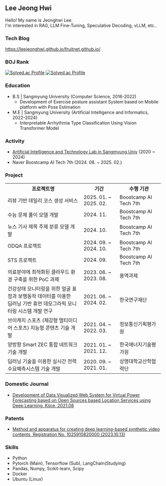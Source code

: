 ## Lee Jeong Hwi

Hello! My name is Jeonghwi Lee.  
I'm interested in RAG, LLM Fine-Tuning, Speculative Decoding, vLLM, etc..  

### Tech Blog
https://leejeonghwi.github.io/fruitnet.github.io/

### BOJ Rank
[![Solved.ac Profile](http://mazassumnida.wtf/api/v2/generate_badge?boj=sowew54)](https://solved.ac/sowew54/)
[![Solved.ac Profile](http://mazassumnida.wtf/api/v2/generate_badge?boj=Leepic)](https://solved.ac/Leepic/)

### Education
- B.S | Sangmyung University (Computer Science, 2016-2022)
  - Development of Exercise posture assistant System based on Mobile platform with Pose Estimation
- M.E | Sangmyung University (Artificial Intelligence and Informatics, 2022-2024)
  - Interpretable Arrhythmia Type Classification Using Vision Transformer Model

### Activity
 - [Artificial Intelligence and Technology Lab in Sangmyung Univ](https://ai.smu.ac.kr) (2020 ~ 2024)
 - Naver Boostcamp AI Tech 7th (2024. 08. ~ 2025. 02.)

### Project
<table>
    <tr>
        <th>프로젝트명</th>
        <th>기간</th>
        <th>수행 기관</th>
    </tr>
    <tr>
        <td>리뷰 기반 데일리 코스 생성 서비스</td>
        <td>2025. 01. ~ 2025. 02.</td>
        <td>Boostcamp AI Tech 7th</td>
    </tr>
    <tr>
        <td>수능 문제 풀이 모델 개발</td>
        <td>2024. 11.</td>
        <td>Boostcamp AI Tech 7th</td>
    </tr>
    <tr>
        <td>뉴스 기사 제목 주제 분류 모델 개발</td>
        <td>2024. 10.</td>
        <td>Boostcamp AI Tech 7th</td>
    </tr>
    <tr>
        <td>ODQA 프로젝트</td>
        <td>2024. 09. ~ 2024. 10.</td>
        <td>Boostcamp AI Tech 7th</td>
    </tr>
    <tr>
        <td>STS 프로젝트</td>
        <td>2024. 09.</td>
        <td>Boostcamp AI Tech 7th</td>
    </tr>
    <tr>
        <td>의료분야에 최적화된 클라우드 환경 구축을 위한 PoC 과제</td>
        <td>2023. 06. ~ 2023. 08.</td>
        <td>용역과제</td>
    </tr>
    <tr>
        <td>건강상태 모니터링을 위한 얼굴 표정과 보행동작 데이터를 이용한<br/> 딥러닝 기반 휴먼 데모그라픽 모니터링 시스템 개발 연구</td>
        <td>2021. 06. ~ 2024. 02.</td>
        <td>한국연구재단</td>
    </tr>
    <tr>
        <td>브이캐치 스포츠 (체감형 멀티미디어 스포츠) 지능형 콘텐츠 기술 개발</td>
        <td>2021. 04. ~ 2022. 03.</td>
        <td>정보통신기획평가원</td>
    </tr>
    <tr>
        <td>양방향 Smart ZEC 통합 네트워크 기술 개발</td>
        <td>2021. 01. ~ 2021. 12.</td>
        <td>한국에너지기술평가원</td>
    </tr>
    <tr>
        <td>딥러닝 기술을 이용한 실시간 전력수요예측시스템 기술 개발</td>
        <td>2020. 09. ~ 2021. 01.</td>
        <td>상명대학교산학협력단</td>
    </tr>
</table>

### Domestic Journal
 - [Development of Data Visualized Web System for Virtual Power Forecasting based on Open Sources based Location Services using Deep Learning, Kiice, 2021.08](https://www.dbpia.co.kr/journal/articleDetail?nodeId=NODE10596370)

### Patents
 - [Method and apparatus for creating deep learning-based synthetic video contents, Registration No. 1025910820000 (2023.10.13)](http://kpat.kipris.or.kr/kpat/biblioa.do?method=biblioFrame&start=biblio&searchFg=N&KeyWord=1020220019764&applno=1020220019764&Gubun=1&sCurrPage=1&searchFg=N&expression=1020220019764&openPageId=View01&isMyConcern=N&isMyFolder=N&config=/main/sharePage_KR.jsp,%20className=jeus_jspwork._main._700_sharePage_5fKR_5fjsp,%20jspUri=%27/main/sharePage_KR.jsp)


### Skills
* Python
* Pytorch (Main), Tensorflow (Sub), LangChain(Studying)
* Pandas, Numpy, Scikit-learn, Scipy
* Docker
* Ubuntu (Linux)

<!--
**LeeJeongHwi/LeeJeongHwi** is a ✨ _special_ ✨ repository because its `README.md` (this file) appears on your GitHub profile.

Here are some ideas to get you started:

- 🔭 I’m currently working on ...
- 🌱 I’m currently learning ...
- 👯 I’m looking to collaborate on ...
- 🤔 I’m looking for help with ...
- 💬 Ask me about ...
- 📫 How to reach me: ...
- 😄 Pronouns: ...
- ⚡ Fun fact: ...
-->
